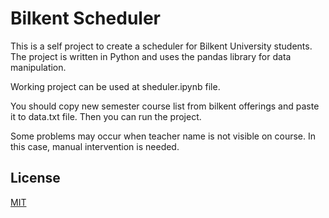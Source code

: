 # Bilkent Scheduler

This is a  self project to create a scheduler for Bilkent University students. The project is written in Python and uses the pandas library for data manipulation.

Working project can be used at sheduler.ipynb file.

You should copy new semester course list from bilkent offerings and paste it to data.txt file. Then you can run the project.

Some problems may occur when teacher name is not visible on course. In this case, manual intervention is needed.

## License  
[MIT](https://choosealicense.com/licenses/mit/)  
